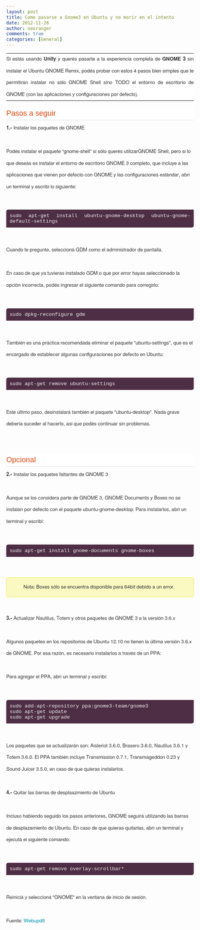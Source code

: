 ```yaml
---
layout: post
title: Como pasarse a Gnome3 en Ubuntu y no morir en el intento
date: 2012-11-28
author: neoranger
comments: true
categories: [General]
---
```

<table border="0" cellpadding="2" cellspacing="2" style="background-color:white;color:#333333;font-family:Freesans, Tahoma, Helvetica, sans-serif;font-size:13.513513565063px;line-height:31.531530380249px;margin:0;padding:0;text-align:justify;"><tbody style="margin:0;padding:0;"><tr style="margin:0;padding:0;"><td style="margin:0;padding:0;">Si estás usando <b style="margin:0;padding:0;">Unity </b>y querés pasarte a la experiencia completa de <b style="margin:0;padding:0;">GNOME 3</b> sin instalar el Ubuntu GNOME Remix, podés probar con estos 4 pasos bien simples que te permitirán instalar no sólo GNOME Shell sino TODO el entorno de escritorio de GNOME (con las aplicaciones y configuraciones por defecto).</td></tr></tbody></table><a href="" name="more" style="background-color:white;color:#cf4c23;font-family:Freesans, Tahoma, Helvetica, sans-serif;font-size:13.513513565063px;line-height:31.531530380249px;margin:0;outline:0;padding:0;text-align:justify;"></a><br /><h3 style="background-color:white;border-bottom-color:rgb(221,221,221);border-bottom-style:solid;border-bottom-width:1px;color:#dd4814;font-family:'Ubuntu Light', Questrial, sans-serif;font-size:1.438em;font-weight:normal;margin:0 0 6px;padding:5px 0 6px;text-align:justify;">Pasos a seguir</h3><b style="background-color:white;color:#333333;font-family:Freesans, Tahoma, Helvetica, sans-serif;font-size:13.513513565063px;line-height:31.531530380249px;margin:0;padding:0;text-align:justify;">1.-</b><span style="background-color:white;color:#333333;font-family:Freesans, Tahoma, Helvetica, sans-serif;font-size:13.513513565063px;line-height:31.531530380249px;text-align:justify;"> Instalar los paquetes de GNOME</span><br style="background-color:white;color:#333333;font-family:Freesans, Tahoma, Helvetica, sans-serif;font-size:13.513513565063px;line-height:31.531530380249px;margin:0;padding:0;text-align:justify;" /><br style="background-color:white;color:#333333;font-family:Freesans, Tahoma, Helvetica, sans-serif;font-size:13.513513565063px;line-height:31.531530380249px;margin:0;padding:0;text-align:justify;" /><span style="background-color:white;color:#333333;font-family:Freesans, Tahoma, Helvetica, sans-serif;font-size:13.513513565063px;line-height:31.531530380249px;text-align:justify;">Podés instalar el paquete "gnome-shell" si sólo querés utilizarGNOME Shell, pero si lo que deseás es instalar el entorno de escritorio GNOME 3 completo, que incluye a las aplicaciones que vienen por defecto con GNOME y las configuraciones estándar, abrí un terminal y escribí lo siguiente:</span><br style="background-color:white;color:#333333;font-family:Freesans, Tahoma, Helvetica, sans-serif;font-size:13.513513565063px;line-height:31.531530380249px;margin:0;padding:0;text-align:justify;" /><br style="background-color:white;color:#333333;font-family:Freesans, Tahoma, Helvetica, sans-serif;font-size:13.513513565063px;line-height:31.531530380249px;margin:0;padding:0;text-align:justify;" /><pre style="background-color:#300a24;border-bottom-left-radius:0;border-bottom-right-radius:5px;border-top-left-radius:5px;border-top-right-radius:0;color:whitesmoke;font-family:'Ubuntu Mono', Courier, monospace;font-size:13.513513565063px;opacity:.85;padding:9px;text-align:justify;white-space:pre-wrap;">sudo apt-get install ubuntu-gnome-desktop ubuntu-gnome-default-settings</pre><br style="background-color:white;color:#333333;font-family:Freesans, Tahoma, Helvetica, sans-serif;font-size:13.513513565063px;line-height:31.531530380249px;margin:0;padding:0;text-align:justify;" /><span style="background-color:white;color:#333333;font-family:Freesans, Tahoma, Helvetica, sans-serif;font-size:13.513513565063px;line-height:31.531530380249px;text-align:justify;">Cuando te pregunte, seleccioná GDM como el administrador de pantalla.</span><br style="background-color:white;color:#333333;font-family:Freesans, Tahoma, Helvetica, sans-serif;font-size:13.513513565063px;line-height:31.531530380249px;margin:0;padding:0;text-align:justify;" /><br style="background-color:white;color:#333333;font-family:Freesans, Tahoma, Helvetica, sans-serif;font-size:13.513513565063px;line-height:31.531530380249px;margin:0;padding:0;text-align:justify;" /><span style="background-color:white;color:#333333;font-family:Freesans, Tahoma, Helvetica, sans-serif;font-size:13.513513565063px;line-height:31.531530380249px;text-align:justify;">En caso de que ya tuvieras instalado GDM o que por error hayas seleccionado la opción incorrecta, podés ingresar el siguiente comando para corregirlo:</span><br style="background-color:white;color:#333333;font-family:Freesans, Tahoma, Helvetica, sans-serif;font-size:13.513513565063px;line-height:31.531530380249px;margin:0;padding:0;text-align:justify;" /><br style="background-color:white;color:#333333;font-family:Freesans, Tahoma, Helvetica, sans-serif;font-size:13.513513565063px;line-height:31.531530380249px;margin:0;padding:0;text-align:justify;" /><pre style="background-color:#300a24;border-bottom-left-radius:0;border-bottom-right-radius:5px;border-top-left-radius:5px;border-top-right-radius:0;color:whitesmoke;font-family:'Ubuntu Mono', Courier, monospace;font-size:13.513513565063px;opacity:.85;padding:9px;text-align:justify;white-space:pre-wrap;">sudo dpkg-reconfigure gdm</pre><br style="background-color:white;color:#333333;font-family:Freesans, Tahoma, Helvetica, sans-serif;font-size:13.513513565063px;line-height:31.531530380249px;margin:0;padding:0;text-align:justify;" /><span style="background-color:white;color:#333333;font-family:Freesans, Tahoma, Helvetica, sans-serif;font-size:13.513513565063px;line-height:31.531530380249px;text-align:justify;">También es una práctica recomendada eliminar el paquete "ubuntu-settings", que es el encargado de establecer algunas configuraciones por defecto en Ubuntu:</span><br style="background-color:white;color:#333333;font-family:Freesans, Tahoma, Helvetica, sans-serif;font-size:13.513513565063px;line-height:31.531530380249px;margin:0;padding:0;text-align:justify;" /><br style="background-color:white;color:#333333;font-family:Freesans, Tahoma, Helvetica, sans-serif;font-size:13.513513565063px;line-height:31.531530380249px;margin:0;padding:0;text-align:justify;" /><pre style="background-color:#300a24;border-bottom-left-radius:0;border-bottom-right-radius:5px;border-top-left-radius:5px;border-top-right-radius:0;color:whitesmoke;font-family:'Ubuntu Mono', Courier, monospace;font-size:13.513513565063px;opacity:.85;padding:9px;text-align:justify;white-space:pre-wrap;">sudo apt-get remove ubuntu-settings</pre><br style="background-color:white;color:#333333;font-family:Freesans, Tahoma, Helvetica, sans-serif;font-size:13.513513565063px;line-height:31.531530380249px;margin:0;padding:0;text-align:justify;" /><span style="background-color:white;color:#333333;font-family:Freesans, Tahoma, Helvetica, sans-serif;font-size:13.513513565063px;line-height:31.531530380249px;text-align:justify;">Este último paso, desinstalará también el paquete "ubuntu-desktop". Nada grave debería suceder al hacerlo, así que podés continuar sin problemas.</span><br style="background-color:white;color:#333333;font-family:Freesans, Tahoma, Helvetica, sans-serif;font-size:13.513513565063px;line-height:31.531530380249px;margin:0;padding:0;text-align:justify;" /><br style="background-color:white;color:#333333;font-family:Freesans, Tahoma, Helvetica, sans-serif;font-size:13.513513565063px;line-height:31.531530380249px;margin:0;padding:0;text-align:justify;" /><br style="background-color:white;color:#333333;font-family:Freesans, Tahoma, Helvetica, sans-serif;font-size:13.513513565063px;line-height:31.531530380249px;margin:0;padding:0;text-align:justify;" /><h3 style="background-color:white;border-bottom-color:rgb(221,221,221);border-bottom-style:solid;border-bottom-width:1px;color:#dd4814;font-family:'Ubuntu Light', Questrial, sans-serif;font-size:1.438em;font-weight:normal;margin:0 0 6px;padding:5px 0 6px;text-align:justify;">Opcional</h3><b style="background-color:white;color:#333333;font-family:Freesans, Tahoma, Helvetica, sans-serif;font-size:13.513513565063px;line-height:31.531530380249px;margin:0;padding:0;text-align:justify;">2.-</b><span style="background-color:white;color:#333333;font-family:Freesans, Tahoma, Helvetica, sans-serif;font-size:13.513513565063px;line-height:31.531530380249px;text-align:justify;"> Instalar los paquetes faltantes de GNOME 3</span><br style="background-color:white;color:#333333;font-family:Freesans, Tahoma, Helvetica, sans-serif;font-size:13.513513565063px;line-height:31.531530380249px;margin:0;padding:0;text-align:justify;" /><br style="background-color:white;color:#333333;font-family:Freesans, Tahoma, Helvetica, sans-serif;font-size:13.513513565063px;line-height:31.531530380249px;margin:0;padding:0;text-align:justify;" /><span style="background-color:white;color:#333333;font-family:Freesans, Tahoma, Helvetica, sans-serif;font-size:13.513513565063px;line-height:31.531530380249px;text-align:justify;">Aunque se los considera parte de GNOME 3, GNOME Documents y Boxes no se instalan por defecto con el paquete ubuntu-gnome-desktop. Para instalarlos, abrí un terminal y escribí:</span><br style="background-color:white;color:#333333;font-family:Freesans, Tahoma, Helvetica, sans-serif;font-size:13.513513565063px;line-height:31.531530380249px;margin:0;padding:0;text-align:justify;" /><br style="background-color:white;color:#333333;font-family:Freesans, Tahoma, Helvetica, sans-serif;font-size:13.513513565063px;line-height:31.531530380249px;margin:0;padding:0;text-align:justify;" /><pre style="background-color:#300a24;border-bottom-left-radius:0;border-bottom-right-radius:5px;border-top-left-radius:5px;border-top-right-radius:0;color:whitesmoke;font-family:'Ubuntu Mono', Courier, monospace;font-size:13.513513565063px;opacity:.85;padding:9px;text-align:justify;white-space:pre-wrap;">sudo apt-get install gnome-documents gnome-boxes</pre><br style="background-color:white;color:#333333;font-family:Freesans, Tahoma, Helvetica, sans-serif;font-size:13.513513565063px;line-height:31.531530380249px;margin:0;padding:0;text-align:justify;" /><div class="alert" style="background-color:#faf9c2;background-image:url('http://lh4.ggpht.com/_F1QjWOihm3Q/TPW30_GHxVI/AAAAAAAAA8E/udMwQiCOpRI/alert-2.png');background-position:7px 50%;background-repeat:no-repeat no-repeat;border-bottom-left-radius:4px;border-bottom-right-radius:4px;border-top-left-radius:4px;border-top-right-radius:4px;border:1px solid rgb(240,237,68);color:#333333;font-family:Freesans, Tahoma, Helvetica, sans-serif;font-size:13.513513565063px;line-height:31.531530380249px;margin:10px 0;padding:10px 10px 10px 45px;">Nota: Boxes sólo se encuentra disponible para 64bit debido a un error.</div><br style="background-color:white;color:#333333;font-family:Freesans, Tahoma, Helvetica, sans-serif;font-size:13.513513565063px;line-height:31.531530380249px;margin:0;padding:0;text-align:justify;" /><b style="background-color:white;color:#333333;font-family:Freesans, Tahoma, Helvetica, sans-serif;font-size:13.513513565063px;line-height:31.531530380249px;margin:0;padding:0;text-align:justify;">3.-</b><span style="background-color:white;color:#333333;font-family:Freesans, Tahoma, Helvetica, sans-serif;font-size:13.513513565063px;line-height:31.531530380249px;text-align:justify;"> Actualizar Nautilus, Totem y otros paquetes de GNOME 3 a la versión 3.6.x</span><br style="background-color:white;color:#333333;font-family:Freesans, Tahoma, Helvetica, sans-serif;font-size:13.513513565063px;line-height:31.531530380249px;margin:0;padding:0;text-align:justify;" /><br style="background-color:white;color:#333333;font-family:Freesans, Tahoma, Helvetica, sans-serif;font-size:13.513513565063px;line-height:31.531530380249px;margin:0;padding:0;text-align:justify;" /><span style="background-color:white;color:#333333;font-family:Freesans, Tahoma, Helvetica, sans-serif;font-size:13.513513565063px;line-height:31.531530380249px;text-align:justify;">Algunos paquetes en los repositorios de Ubuntu 12.10 no tienen la última versión 3.6.x de GNOME. Por esa razón, es necesario instalarlos a través de un PPA:</span><br style="background-color:white;color:#333333;font-family:Freesans, Tahoma, Helvetica, sans-serif;font-size:13.513513565063px;line-height:31.531530380249px;margin:0;padding:0;text-align:justify;" /><br style="background-color:white;color:#333333;font-family:Freesans, Tahoma, Helvetica, sans-serif;font-size:13.513513565063px;line-height:31.531530380249px;margin:0;padding:0;text-align:justify;" /><span style="background-color:white;color:#333333;font-family:Freesans, Tahoma, Helvetica, sans-serif;font-size:13.513513565063px;line-height:31.531530380249px;text-align:justify;">Para agregar el PPA, abrí un terminal y escribí:</span><br style="background-color:white;color:#333333;font-family:Freesans, Tahoma, Helvetica, sans-serif;font-size:13.513513565063px;line-height:31.531530380249px;margin:0;padding:0;text-align:justify;" /><br style="background-color:white;color:#333333;font-family:Freesans, Tahoma, Helvetica, sans-serif;font-size:13.513513565063px;line-height:31.531530380249px;margin:0;padding:0;text-align:justify;" /><pre style="background-color:#300a24;border-bottom-left-radius:0;border-bottom-right-radius:5px;border-top-left-radius:5px;border-top-right-radius:0;color:whitesmoke;font-family:'Ubuntu Mono', Courier, monospace;font-size:13.513513565063px;opacity:.85;padding:9px;text-align:justify;white-space:pre-wrap;">sudo add-apt-repository ppa:gnome3-team/gnome3<br />sudo apt-get update<br />sudo apt-get upgrade</pre><br style="background-color:white;color:#333333;font-family:Freesans, Tahoma, Helvetica, sans-serif;font-size:13.513513565063px;line-height:31.531530380249px;margin:0;padding:0;text-align:justify;" /><span style="background-color:white;color:#333333;font-family:Freesans, Tahoma, Helvetica, sans-serif;font-size:13.513513565063px;line-height:31.531530380249px;text-align:justify;">Los paquetes que se actualizarán son: Aisleriot 3.6.0, Brasero 3.6.0, Nautilus 3.6.1 y Totem 3.6.0. El PPA también incluye Transmission 0.7.1, Transmageddon 0.23 y Sound Juicer 3.5.0, en caso de que quieras instalarlos.</span><br style="background-color:white;color:#333333;font-family:Freesans, Tahoma, Helvetica, sans-serif;font-size:13.513513565063px;line-height:31.531530380249px;margin:0;padding:0;text-align:justify;" /><br style="background-color:white;color:#333333;font-family:Freesans, Tahoma, Helvetica, sans-serif;font-size:13.513513565063px;line-height:31.531530380249px;margin:0;padding:0;text-align:justify;" /><b style="background-color:white;color:#333333;font-family:Freesans, Tahoma, Helvetica, sans-serif;font-size:13.513513565063px;line-height:31.531530380249px;margin:0;padding:0;text-align:justify;">4.-</b><span style="background-color:white;color:#333333;font-family:Freesans, Tahoma, Helvetica, sans-serif;font-size:13.513513565063px;line-height:31.531530380249px;text-align:justify;"> Quitar las barras de desplaazmiento de Ubuntu</span><br style="background-color:white;color:#333333;font-family:Freesans, Tahoma, Helvetica, sans-serif;font-size:13.513513565063px;line-height:31.531530380249px;margin:0;padding:0;text-align:justify;" /><br style="background-color:white;color:#333333;font-family:Freesans, Tahoma, Helvetica, sans-serif;font-size:13.513513565063px;line-height:31.531530380249px;margin:0;padding:0;text-align:justify;" /><span style="background-color:white;color:#333333;font-family:Freesans, Tahoma, Helvetica, sans-serif;font-size:13.513513565063px;line-height:31.531530380249px;text-align:justify;">Incluso habiendo seguido los pasos anteriores, GNOME seguirá utilizando las barras de desplazamiento de Ubuntu. En caso de que quieras quitarlas, abrí un terminal y ejecutá el siguiente comando:</span><br style="background-color:white;color:#333333;font-family:Freesans, Tahoma, Helvetica, sans-serif;font-size:13.513513565063px;line-height:31.531530380249px;margin:0;padding:0;text-align:justify;" /><br style="background-color:white;color:#333333;font-family:Freesans, Tahoma, Helvetica, sans-serif;font-size:13.513513565063px;line-height:31.531530380249px;margin:0;padding:0;text-align:justify;" /><pre style="background-color:#300a24;border-bottom-left-radius:0;border-bottom-right-radius:5px;border-top-left-radius:5px;border-top-right-radius:0;color:whitesmoke;font-family:'Ubuntu Mono', Courier, monospace;font-size:13.513513565063px;opacity:.85;padding:9px;text-align:justify;white-space:pre-wrap;">sudo apt-get remove overlay-scrollbar*</pre><br style="background-color:white;color:#333333;font-family:Freesans, Tahoma, Helvetica, sans-serif;font-size:13.513513565063px;line-height:31.531530380249px;margin:0;padding:0;text-align:justify;" /><span style="background-color:white;color:#333333;font-family:Freesans, Tahoma, Helvetica, sans-serif;font-size:13.513513565063px;line-height:31.531530380249px;text-align:justify;">Reiniciá y seleccioná "GNOME" en la ventana de inicio de sesión.</span><br style="background-color:white;color:#333333;font-family:Freesans, Tahoma, Helvetica, sans-serif;font-size:13.513513565063px;line-height:31.531530380249px;margin:0;padding:0;text-align:justify;" /><br style="background-color:white;color:#333333;font-family:Freesans, Tahoma, Helvetica, sans-serif;font-size:13.513513565063px;line-height:31.531530380249px;margin:0;padding:0;text-align:justify;" /><span style="background-color:white;color:#333333;font-family:Freesans, Tahoma, Helvetica, sans-serif;font-size:13.513513565063px;line-height:31.531530380249px;text-align:justify;">Fuente: </span><a href="http://www.webupd8.org/2012/10/how-to-get-complete-gnome-3-desktop-in.html" style="background-color:white;color:#0091ab;font-family:Freesans, Tahoma, Helvetica, sans-serif;font-size:13.513513565063px;line-height:31.531530380249px;margin:0;outline:0;padding:0;text-align:justify;text-decoration:initial;" target="_blank">Webupd8</a>
